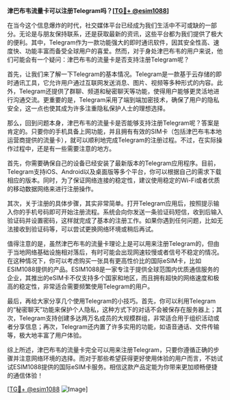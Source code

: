 **津巴布韦流量卡可以注册Telegram吗？[[TG💪+ @esim1088](https://t.me/s/esim1088)]**

在当今这个信息爆炸的时代，社交媒体平台已经成为我们生活中不可或缺的一部分。无论是与朋友保持联系，还是获取最新的资讯，这些平台都为我们提供了极大的便利。其中，Telegram作为一款功能强大的即时通讯软件，因其安全性高、速度快、功能丰富而备受全球用户的喜爱。然而，对于身处津巴布韦的用户来说，他们可能会有一个疑问：津巴布韦的流量卡是否支持注册Telegram呢？

首先，让我们来了解一下Telegram的基本情况。Telegram是一款基于云存储的即时通讯工具，它允许用户通过互联网发送消息、图片、视频等多种形式的内容。此外，Telegram还提供了群聊、频道和秘密聊天等功能，使得用户能够更灵活地进行沟通交流。更重要的是，Telegram采用了端到端加密技术，确保了用户的隐私安全，这一点也使其成为许多注重隐私保护人士的理想选择。

那么，回到问题本身，津巴布韦的流量卡是否能够支持注册Telegram呢？答案是肯定的。只要你的手机具备上网功能，并且拥有有效的SIM卡（包括津巴布韦本地运营商提供的流量卡），就可以顺利地完成Telegram的注册过程。不过，在实际操作过程中，还是有一些需要注意的地方。

首先，你需要确保自己的设备已经安装了最新版本的Telegram应用程序。目前，Telegram支持iOS、Android以及桌面版等多个平台，你可以根据自己的需求下载相应的版本。同时，为了保证网络连接的稳定性，建议使用稳定的Wi-Fi或者优质的移动数据网络来进行注册操作。

其次，关于注册的具体步骤，其实非常简单。打开Telegram应用后，按照提示输入你的手机号码即可开始注册流程。系统会向你发送一条验证码短信，收到后输入验证码并设置密码，这样就完成了基本的注册工作。如果你遇到任何问题，比如无法接收到验证码等，可以尝试更换网络环境或稍后再试。

值得注意的是，虽然津巴布韦的流量卡理论上是可以用来注册Telegram的，但由于当地网络基础设施相对落后，有时可能会出现网速较慢或者信号不稳定的情况。在这种情况下，你可以考虑购买一张具有更高性价比的国际eSIM卡，比如ESIM1088提供的产品。ESIM1088是一家专注于提供全球范围内优质通信服务的企业，其推出的eSIM卡不仅支持多个国家和地区，而且拥有超快的网络速度和极高的稳定性，非常适合需要频繁使用Telegram的用户。

最后，再给大家分享几个使用Telegram的小技巧。首先，你可以利用Telegram的“秘密聊天”功能来保护个人隐私，这种方式下的对话不会被保存在服务器上；其次，Telegram支持创建多达两万名成员的大规模群组，非常适合用于组织活动或者分享信息；再次，Telegram还内置了许多实用的功能，如语音通话、文件传输等，极大地丰富了用户体验。

综上所述，津巴布韦的流量卡完全可以用来注册Telegram，只要你遵循正确的步骤并注意网络环境的选择。而对于那些希望获得更好使用体验的用户而言，不妨试试ESIM1088提供的国际eSIM卡服务。相信这款产品定能为你带来更加顺畅便捷的通信体验！

[[TG💪+ @esim1088](https://t.me/s/esim1088) ![Image](https://i.postimg.cc/4NQfJmqS/Snipaste-2025-05-13-00-14-12.png)]